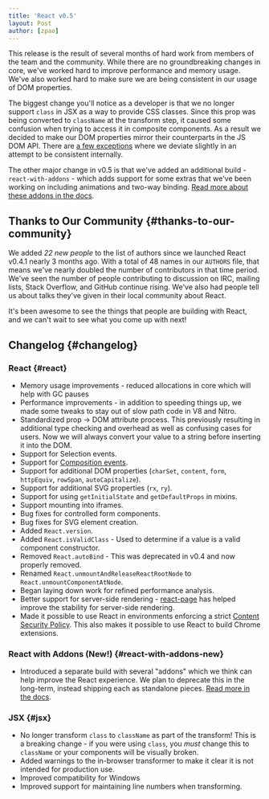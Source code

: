 ```yaml
---
title: 'React v0.5'
layout: Post
author: [zpao]
---
```


This release is the result of several months of hard work from members of the team and the community. While there are no groundbreaking changes in core, we've worked hard to improve performance and memory usage. We've also worked hard to make sure we are being consistent in our usage of DOM properties.

The biggest change you'll notice as a developer is that we no longer support `class` in JSX as a way to provide CSS classes. Since this prop was being converted to `className` at the transform step, it caused some confusion when trying to access it in composite components. As a result we decided to make our DOM properties mirror their counterparts in the JS DOM API. There are [a few exceptions](https://github.com/facebook/react/blob/master/src/dom/DefaultDOMPropertyConfig.js#L156) where we deviate slightly in an attempt to be consistent internally.

The other major change in v0.5 is that we've added an additional build - `react-with-addons` - which adds support for some extras that we've been working on including animations and two-way binding. [Read more about these addons in the docs](/docs/addons.html).

## Thanks to Our Community {#thanks-to-our-community}

We added _22 new people_ to the list of authors since we launched React v0.4.1 nearly 3 months ago. With a total of 48 names in our `AUTHORS` file, that means we've nearly doubled the number of contributors in that time period. We've seen the number of people contributing to discussion on IRC, mailing lists, Stack Overflow, and GitHub continue rising. We've also had people tell us about talks they've given in their local community about React.

It's been awesome to see the things that people are building with React, and we can't wait to see what you come up with next!

## Changelog {#changelog}

### React {#react}

- Memory usage improvements - reduced allocations in core which will help with GC pauses
- Performance improvements - in addition to speeding things up, we made some tweaks to stay out of slow path code in V8 and Nitro.
- Standardized prop -> DOM attribute process. This previously resulting in additional type checking and overhead as well as confusing cases for users. Now we will always convert your value to a string before inserting it into the DOM.
- Support for Selection events.
- Support for [Composition events](https://developer.mozilla.org/en-US/docs/Web/API/CompositionEvent).
- Support for additional DOM properties (`charSet`, `content`, `form`, `httpEquiv`, `rowSpan`, `autoCapitalize`).
- Support for additional SVG properties (`rx`, `ry`).
- Support for using `getInitialState` and `getDefaultProps` in mixins.
- Support mounting into iframes.
- Bug fixes for controlled form components.
- Bug fixes for SVG element creation.
- Added `React.version`.
- Added `React.isValidClass` - Used to determine if a value is a valid component constructor.
- Removed `React.autoBind` - This was deprecated in v0.4 and now properly removed.
- Renamed `React.unmountAndReleaseReactRootNode` to `React.unmountComponentAtNode`.
- Began laying down work for refined performance analysis.
- Better support for server-side rendering - [react-page](https://github.com/facebook/react-page) has helped improve the stability for server-side rendering.
- Made it possible to use React in environments enforcing a strict [Content Security Policy](https://developer.mozilla.org/en-US/docs/Security/CSP/Introducing_Content_Security_Policy). This also makes it possible to use React to build Chrome extensions.

### React with Addons (New!) {#react-with-addons-new}

- Introduced a separate build with several "addons" which we think can help improve the React experience. We plan to deprecate this in the long-term, instead shipping each as standalone pieces. [Read more in the docs](/docs/addons.html).

### JSX {#jsx}

- No longer transform `class` to `className` as part of the transform! This is a breaking change - if you were using `class`, you _must_ change this to `className` or your components will be visually broken.
- Added warnings to the in-browser transformer to make it clear it is not intended for production use.
- Improved compatibility for Windows
- Improved support for maintaining line numbers when transforming.
